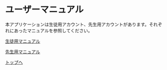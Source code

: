 # ユーザーマニュアル

本アプリケーションは生徒用アカウント、先生用アカウントがあります。それぞれにあったマニュアルを参照してください。

[生徒用マニュアル](STUDENT.md)

[先生用マニュアル](TEACHER.md)

[トップへ](../README.md)
